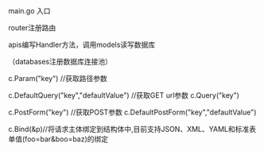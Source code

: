 main.go 入口

router注册路由

apis编写Handler方法，调用models读写数据库

（databases注册数据库连接池）

c.Param("key") //获取路径参数

c.DefaultQuery("key","defaultValue") //获取GET url参数
c.Query("key")

c.PostForm("key") //获取POST参数
c.DefaultPostForm("key","defaultValue")

c.Bind(&p)//将请求主体绑定到结构体中,目前支持JSON、XML、YAML和标准表单值(foo=bar&boo=baz)的绑定